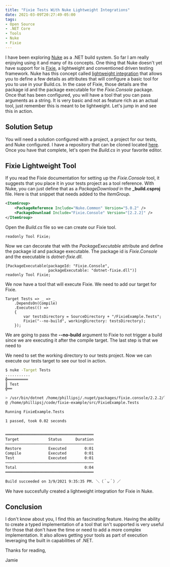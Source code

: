 ```yaml
---
title: "Fixie Tests With Nuke Lightweight Integrations"
date: 2021-03-09T20:27:49-05:00
tags:
- Open Source
- .NET Core
- Tools
- Nuke
- Fixie
---
```


I have been exploring [Nuke](https://nuke.build) as a .NET build system. So far I am really enjoying using it and many of its concepts. One thing that Nuke doesn't yet have support for is [Fixie](https://fixie.github.io/), a lightweight and conventioned driven testing framework. Nuke has this concept called [lightweight integration](https://nuke.build/docs/authoring-builds/cli-tools.html#lightweight-integration) that allows you to define a few details as attributes that will configure a basic tool for you to use in your Build.cs. In the case of Fixie, those details are the package id and the package executable for the *Fixie.Console* package. Once that has been configured, you will have a tool that you can pass arguments as a string. It is very basic and not as feature rich as an actual tool, just remember this is meant to be lightweight. Let's jump in and see this in action.

## Solution Setup

You will need a solution configured with a project, a project for our tests, and Nuke configured. I have a repository that can be cloned located [here](https://github.com/phillipsj/fixie-example). Once you have that complete, let's open the *Build.cs* in your favorite editor.

## Fixie Lightweight Tool

If you read the Fixie documentation for setting up the *Fixie.Console* tool, it suggests that you place it in your tests project as a tool reference. With Nuke, you can just define that as a *PackageDownload* in the **_build.csproj** file. Here is that snippet that needs added to the *ItemGroup*.

```XML
<ItemGroup>
    <PackageReference Include="Nuke.Common" Version="5.0.2" />
    <PackageDownload Include="Fixie.Console" Version="[2.2.2]" />
</ItemGroup>
```

Open the *Build.cs* file so we can create our Fixie tool.

```CSharp
readonly Tool Fixie;
```

Now we can decorate that with the *PackageExecutable* attribute and define the package id and package executable. The package id is *Fixie.Console* and the executable is *dotnet-fixie.dll*.

```CSharp
[PackageExecutable(packageId: "Fixie.Console", 
                   packageExecutable: "dotnet-fixie.dll")]
readonly Tool Fixie;
```

We now have a tool that will execute Fixie. We need to add our target for Fixie.

```CSharp
Target Tests => _ => _
    .DependsOn(Compile)
    .Executes(() =>
    {
        var testsDirectory = SourceDirectory + "/FixieExample.Tests";
        Fixie("--no-build", workingDirectory: testsDirectory);
    });
```

We are going to pass the **--no-build** argument to Fixie to not trigger a build since we are executing it after the compile target. The last step is that we need to 


We need to set the working directory to our tests project. Now we can execute our tests target to see our tool in action.

```Bash
$ nuke -Target Tests
...........
╬═════════
║ Test
╬══

> /usr/bin/dotnet /home/phillipsj/.nuget/packages/fixie.console/2.2.2/lib/netcoreapp2.0/dotnet-fixie.dll --no-build
@ /home/phillipsj/code/fixie-example/src/FixieExample.Tests

Running FixieExample.Tests

1 passed, took 0.02 seconds


═══════════════════════════════════════
Target             Status      Duration
───────────────────────────────────────
Restore            Executed        0:01
Compile            Executed        0:01
Test               Executed        0:01
───────────────────────────────────────
Total                              0:04
═══════════════════════════════════════

Build succeeded on 3/9/2021 9:35:35 PM. ＼（＾ᴗ＾）／
```

We have succesfully created a lightweight integration for Fixie in Nuke. 

## Conclusion

I don't know about you, I find this an fascinating feature. Having the ability to create a typed implementation of a tool that isn't supported is very useful for those that don't have the time or need to add a more complex implementation. It also allows getting your tools as part of execution leveraging the built in capabilities of .NET.

Thanks for reading,

Jamie
